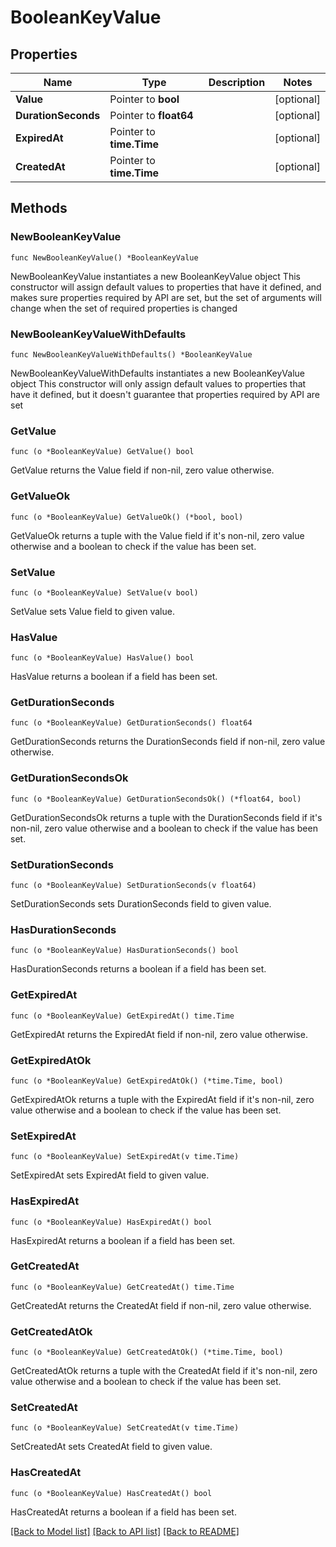 # BooleanKeyValue

## Properties

Name | Type | Description | Notes
------------ | ------------- | ------------- | -------------
**Value** | Pointer to **bool** |  | [optional] 
**DurationSeconds** | Pointer to **float64** |  | [optional] 
**ExpiredAt** | Pointer to **time.Time** |  | [optional] 
**CreatedAt** | Pointer to **time.Time** |  | [optional] 

## Methods

### NewBooleanKeyValue

`func NewBooleanKeyValue() *BooleanKeyValue`

NewBooleanKeyValue instantiates a new BooleanKeyValue object
This constructor will assign default values to properties that have it defined,
and makes sure properties required by API are set, but the set of arguments
will change when the set of required properties is changed

### NewBooleanKeyValueWithDefaults

`func NewBooleanKeyValueWithDefaults() *BooleanKeyValue`

NewBooleanKeyValueWithDefaults instantiates a new BooleanKeyValue object
This constructor will only assign default values to properties that have it defined,
but it doesn't guarantee that properties required by API are set

### GetValue

`func (o *BooleanKeyValue) GetValue() bool`

GetValue returns the Value field if non-nil, zero value otherwise.

### GetValueOk

`func (o *BooleanKeyValue) GetValueOk() (*bool, bool)`

GetValueOk returns a tuple with the Value field if it's non-nil, zero value otherwise
and a boolean to check if the value has been set.

### SetValue

`func (o *BooleanKeyValue) SetValue(v bool)`

SetValue sets Value field to given value.

### HasValue

`func (o *BooleanKeyValue) HasValue() bool`

HasValue returns a boolean if a field has been set.

### GetDurationSeconds

`func (o *BooleanKeyValue) GetDurationSeconds() float64`

GetDurationSeconds returns the DurationSeconds field if non-nil, zero value otherwise.

### GetDurationSecondsOk

`func (o *BooleanKeyValue) GetDurationSecondsOk() (*float64, bool)`

GetDurationSecondsOk returns a tuple with the DurationSeconds field if it's non-nil, zero value otherwise
and a boolean to check if the value has been set.

### SetDurationSeconds

`func (o *BooleanKeyValue) SetDurationSeconds(v float64)`

SetDurationSeconds sets DurationSeconds field to given value.

### HasDurationSeconds

`func (o *BooleanKeyValue) HasDurationSeconds() bool`

HasDurationSeconds returns a boolean if a field has been set.

### GetExpiredAt

`func (o *BooleanKeyValue) GetExpiredAt() time.Time`

GetExpiredAt returns the ExpiredAt field if non-nil, zero value otherwise.

### GetExpiredAtOk

`func (o *BooleanKeyValue) GetExpiredAtOk() (*time.Time, bool)`

GetExpiredAtOk returns a tuple with the ExpiredAt field if it's non-nil, zero value otherwise
and a boolean to check if the value has been set.

### SetExpiredAt

`func (o *BooleanKeyValue) SetExpiredAt(v time.Time)`

SetExpiredAt sets ExpiredAt field to given value.

### HasExpiredAt

`func (o *BooleanKeyValue) HasExpiredAt() bool`

HasExpiredAt returns a boolean if a field has been set.

### GetCreatedAt

`func (o *BooleanKeyValue) GetCreatedAt() time.Time`

GetCreatedAt returns the CreatedAt field if non-nil, zero value otherwise.

### GetCreatedAtOk

`func (o *BooleanKeyValue) GetCreatedAtOk() (*time.Time, bool)`

GetCreatedAtOk returns a tuple with the CreatedAt field if it's non-nil, zero value otherwise
and a boolean to check if the value has been set.

### SetCreatedAt

`func (o *BooleanKeyValue) SetCreatedAt(v time.Time)`

SetCreatedAt sets CreatedAt field to given value.

### HasCreatedAt

`func (o *BooleanKeyValue) HasCreatedAt() bool`

HasCreatedAt returns a boolean if a field has been set.


[[Back to Model list]](../README.md#documentation-for-models) [[Back to API list]](../README.md#documentation-for-api-endpoints) [[Back to README]](../README.md)


